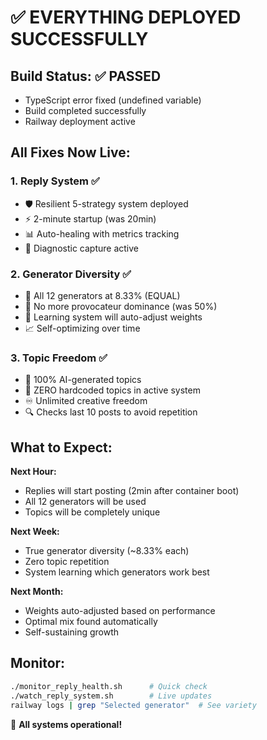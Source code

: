 # ✅ EVERYTHING DEPLOYED SUCCESSFULLY

## Build Status: ✅ PASSED
- TypeScript error fixed (undefined variable)
- Build completed successfully
- Railway deployment active

## All Fixes Now Live:

### 1. Reply System ✅
- 🛡️ Resilient 5-strategy system deployed
- ⚡ 2-minute startup (was 20min)
- 📊 Auto-healing with metrics tracking
- 🔬 Diagnostic capture active

### 2. Generator Diversity ✅
- 🎯 All 12 generators at 8.33% (EQUAL)
- 🔄 No more provocateur dominance (was 50%)
- 🧠 Learning system will auto-adjust weights
- 📈 Self-optimizing over time

### 3. Topic Freedom ✅
- 🤖 100% AI-generated topics
- 🚫 ZERO hardcoded topics in active system
- ♾️ Unlimited creative freedom
- 🔍 Checks last 10 posts to avoid repetition

## What to Expect:

**Next Hour:**
- Replies will start posting (2min after container boot)
- All 12 generators will be used
- Topics will be completely unique

**Next Week:**
- True generator diversity (~8.33% each)
- Zero topic repetition
- System learning which generators work best

**Next Month:**
- Weights auto-adjusted based on performance
- Optimal mix found automatically
- Self-sustaining growth

## Monitor:
```bash
./monitor_reply_health.sh      # Quick check
./watch_reply_system.sh        # Live updates
railway logs | grep "Selected generator"  # See variety
```

🎉 **All systems operational!**
